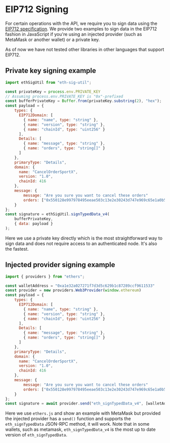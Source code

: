 # EIP712 Signing

For certain operations with the API, we require you to sign data using the [EIP712 specification](https://eips.ethereum.org/EIPS/eip-712). We provide two examples to sign data in the EIP712 fashion in JavaScript if you're using an injected provider (such as MetaMask or another wallet) or a private key.

As of now we have not tested other libraries in other languages that support EIP712.

## Private key signing example

```javascript
import ethSigUtil from "eth-sig-util";

const privateKey = process.env.PRIVATE_KEY
// Assuming process.env.PRIVATE_KEY is "0x"-prefixed
const bufferPrivateKey = Buffer.from(privateKey.substring(2), "hex");
const payload = {
    types: {
      EIP712Domain: [
        { name: "name", type: "string" },
        { name: "version", type: "string" },
        { name: "chainId", type: "uint256" }
      ],
      Details: [
        { name: "message", type: "string" },
        { name: "orders", type: "string[]" }
      ]
    },
    primaryType: "Details",
    domain: {
      name: "CancelOrderSportX",
      version: "1.0",
      chainId: 416
    },
    message: {
        message: "Are you sure you want to cancel these orders"
        orders: ["0x550128e997978495eeae503c13e2e30243d747e969c65e1a0b565c609e097506"]
    }
};
const signature = ethSigUtil.signTypedData_v4(
    bufferPrivateKey,
    { data: payload }
);
```

Here we use a private key directly which is the most straightforward way to sign data and does not require access to an authenticated node. It's also the fastest.

## Injected provider signing example

```javascript
import { providers } from "ethers";

const walletAddress = "0xa1e32a027271f7d3d5c629b1c87289ccf9611533"
const provider = new providers.Web3Provider(window.ethereum)
const payload = {
    types: {
      EIP712Domain: [
        { name: "name", type: "string" },
        { name: "version", type: "string" },
        { name: "chainId", type: "uint256" }
      ],
      Details: [
        { name: "message", type: "string" },
        { name: "orders", type: "string[]" }
      ]
    },
    primaryType: "Details",
    domain: {
      name: "CancelOrderSportX",
      version: "1.0",
      chainId: 416
    },
    message: {
        message: "Are you sure you want to cancel these orders"
        orders: ["0x550128e997978495eeae503c13e2e30243d747e969c65e1a0b565c609e097506"]
    }
};
const signature = await provider.send("eth_signTypedData_v4", [walletAddress, JSON.stringify(payload)])
```

Here we use `ethers.js` and show an example with MetaMask but provided the injected provider has a `send()` function and supports the `eth_signTypedData` JSON-RPC method, it will work. Note that in some wallets, such as metamask, `eth_signTypedData_v4` is the most up to date version of `eth_signTypedData`.
